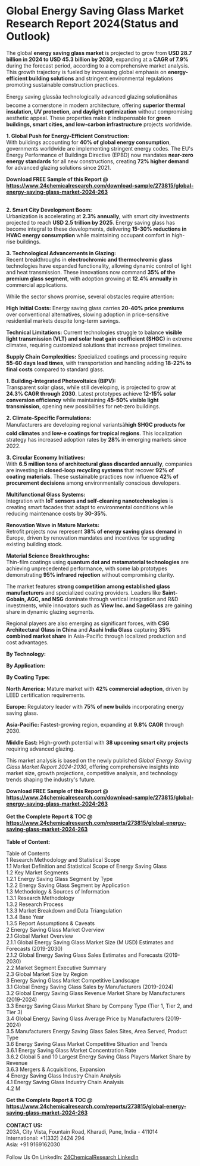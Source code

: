 <h1>Global Energy Saving Glass Market Research Report 2024(Status and Outlook)</h1><p>The global <strong>energy saving glass market</strong> is projected to grow from <strong>USD 28.7 billion in 2024 to USD 45.3 billion by 2030</strong>, expanding at a <strong>CAGR of 7.9%</strong> during the forecast period, according to a comprehensive market analysis. This growth trajectory is fueled by increasing global emphasis on <strong>energy-efficient building solutions</strong> and stringent environmental regulations promoting sustainable construction practices.</p><p>Energy saving glassâa technologically advanced glazing solutionâhas become a cornerstone in modern architecture, offering <strong>superior thermal insulation, UV protection, and daylight optimization</strong> without compromising aesthetic appeal. These properties make it indispensable for <strong>green buildings, smart cities, and low-carbon infrastructure</strong> projects worldwide.</p><p><strong>1. Global Push for Energy-Efficient Construction:</strong><br>
With buildings accounting for <strong>40% of global energy consumption</strong>, governments worldwide are implementing stringent energy codes. The EU's Energy Performance of Buildings Directive (EPBD) now mandates <strong>near-zero energy standards</strong> for all new constructions, creating <strong>72% higher demand</strong> for advanced glazing solutions since 2021.</p><div><b>Download FREE Sample of this Report @ 
            <a href="https://www.24chemicalresearch.com/download-sample/273815/global-energy-saving-glass-market-2024-263">
            https://www.24chemicalresearch.com/download-sample/273815/global-energy-saving-glass-market-2024-263</a></b></div><br><p><strong>2. Smart City Development Boom:</strong><br>
Urbanization is accelerating at <strong>2.3% annually</strong>, with smart city investments projected to reach <strong>USD 2.5 trillion by 2025</strong>. Energy saving glass has become integral to these developments, delivering <strong>15-30% reductions in HVAC energy consumption</strong> while maintaining occupant comfort in high-rise buildings.</p><p><strong>3. Technological Advancements in Glazing:</strong><br>
Recent breakthroughs in <strong>electrochromic and thermochromic glass</strong> technologies have expanded functionality, allowing dynamic control of light and heat transmission. These innovations now command <strong>35% of the premium glass segment</strong>, with adoption growing at <strong>12.4% annually</strong> in commercial applications.</p><p>While the sector shows promise, several obstacles require attention:</p><p><strong>High Initial Costs:</strong> Energy saving glass carries <strong>20-40% price premiums</strong> over conventional alternatives, slowing adoption in price-sensitive residential markets despite long-term savings.</p><p><strong>Technical Limitations:</strong> Current technologies struggle to balance <strong>visible light transmission (VLT) and solar heat gain coefficient (SHGC)</strong> in extreme climates, requiring customized solutions that increase project timelines.</p><p><strong>Supply Chain Complexities:</strong> Specialized coatings and processing require <strong>55-60 days lead times</strong>, with transportation and handling adding <strong>18-22% to final costs</strong> compared to standard glass.</p><p><strong>1. Building-Integrated Photovoltaics (BIPV):</strong><br>
Transparent solar glass, while still developing, is projected to grow at <strong>24.3% CAGR through 2030</strong>. Latest prototypes achieve <strong>12-15% solar conversion efficiency</strong> while maintaining <strong>45-50% visible light transmission</strong>, opening new possibilities for net-zero buildings.</p><p><strong>2. Climate-Specific Formulations:</strong><br>
Manufacturers are developing regional variantsâ<strong>high SHGC products for cold climates</strong> and <strong>low-e coatings for tropical regions</strong>. This localization strategy has increased adoption rates by <strong>28%</strong> in emerging markets since 2022.</p><p><strong>3. Circular Economy Initiatives:</strong><br>
With <strong>6.5 million tons of architectural glass discarded annually</strong>, companies are investing in <strong>closed-loop recycling systems</strong> that recover <strong>92% of coating materials</strong>. These sustainable practices now influence <strong>42% of procurement decisions</strong> among environmentally conscious developers.</p><p><strong>Multifunctional Glass Systems:</strong><br>
Integration with <strong>IoT sensors and self-cleaning nanotechnologies</strong> is creating smart facades that adapt to environmental conditions while reducing maintenance costs by <strong>30-35%</strong>.</p><p><strong>Renovation Wave in Mature Markets:</strong><br>
Retrofit projects now represent <strong>38% of energy saving glass demand</strong> in Europe, driven by renovation mandates and incentives for upgrading existing building stock.</p><p><strong>Material Science Breakthroughs:</strong><br>
Thin-film coatings using <strong>quantum dot and metamaterial technologies</strong> are achieving unprecedented performance, with some lab prototypes demonstrating <strong>95% infrared rejection</strong> without compromising clarity.</p><p>The market features <strong>strong competition among established glass manufacturers</strong> and specialized coating providers. Leaders like <strong>Saint-Gobain, AGC, and NSG</strong> dominate through vertical integration and R&amp;D investments, while innovators such as <strong>View Inc. and SageGlass</strong> are gaining share in dynamic glazing segments.</p><p>Regional players are also emerging as significant forces, with <strong>CSG Architectural Glass in China</strong> and <strong>Asahi India Glass</strong> capturing <strong>35% combined market share</strong> in Asia-Pacific through localized production and cost advantages.</p><p><strong>By Technology:</strong></p><p><strong>By Application:</strong></p><p><strong>By Coating Type:</strong></p><p><strong>North America:</strong> Mature market with <strong>42% commercial adoption</strong>, driven by LEED certification requirements.</p><p><strong>Europe:</strong> Regulatory leader with <strong>75% of new builds</strong> incorporating energy saving glass.</p><p><strong>Asia-Pacific:</strong> Fastest-growing region, expanding at <strong>9.8% CAGR</strong> through 2030.</p><p><strong>Middle East:</strong> High-growth potential with <strong>38 upcoming smart city projects</strong> requiring advanced glazing.</p><p>This market analysis is based on the newly published <em>Global Energy Saving Glass Market Report 2024-2030</em>, offering comprehensive insights into market size, growth projections, competitive analysis, and technology trends shaping the industry's future.</p><div><b>Download FREE Sample of this Report @ 
            <a href="https://www.24chemicalresearch.com/download-sample/273815/global-energy-saving-glass-market-2024-263">
            https://www.24chemicalresearch.com/download-sample/273815/global-energy-saving-glass-market-2024-263</a></b></div><br><div><b>Get the Complete Report & TOC @ 
            <a href="https://www.24chemicalresearch.com/reports/273815/global-energy-saving-glass-market-2024-263">
            https://www.24chemicalresearch.com/reports/273815/global-energy-saving-glass-market-2024-263</a></b></div><br>
            <b>Table of Content:</b><p>Table of Contents<br />
1 Research Methodology and Statistical Scope<br />
1.1 Market Definition and Statistical Scope of Energy Saving Glass<br />
1.2 Key Market Segments<br />
1.2.1 Energy Saving Glass Segment by Type<br />
1.2.2 Energy Saving Glass Segment by Application<br />
1.3 Methodology & Sources of Information<br />
1.3.1 Research Methodology<br />
1.3.2 Research Process<br />
1.3.3 Market Breakdown and Data Triangulation<br />
1.3.4 Base Year<br />
1.3.5 Report Assumptions & Caveats<br />
2 Energy Saving Glass Market Overview<br />
2.1 Global Market Overview<br />
2.1.1 Global Energy Saving Glass Market Size (M USD) Estimates and Forecasts (2019-2030)<br />
2.1.2 Global Energy Saving Glass Sales Estimates and Forecasts (2019-2030)<br />
2.2 Market Segment Executive Summary<br />
2.3 Global Market Size by Region<br />
3 Energy Saving Glass Market Competitive Landscape<br />
3.1 Global Energy Saving Glass Sales by Manufacturers (2019-2024)<br />
3.2 Global Energy Saving Glass Revenue Market Share by Manufacturers (2019-2024)<br />
3.3 Energy Saving Glass Market Share by Company Type (Tier 1, Tier 2, and Tier 3)<br />
3.4 Global Energy Saving Glass Average Price by Manufacturers (2019-2024)<br />
3.5 Manufacturers Energy Saving Glass Sales Sites, Area Served, Product Type<br />
3.6 Energy Saving Glass Market Competitive Situation and Trends<br />
3.6.1 Energy Saving Glass Market Concentration Rate<br />
3.6.2 Global 5 and 10 Largest Energy Saving Glass Players Market Share by Revenue<br />
3.6.3 Mergers & Acquisitions, Expansion<br />
4 Energy Saving Glass Industry Chain Analysis<br />
4.1 Energy Saving Glass Industry Chain Analysis<br />
4.2 M</p><div><b>Get the Complete Report & TOC @ 
            <a href="https://www.24chemicalresearch.com/reports/273815/global-energy-saving-glass-market-2024-263">
            https://www.24chemicalresearch.com/reports/273815/global-energy-saving-glass-market-2024-263</a></b></div><br><b>CONTACT US:</b><br>
            203A, City Vista, Fountain Road, Kharadi, Pune, India - 411014<br>
            International: +1(332) 2424 294<br>
            Asia: +91 9169162030 <br><br>
            Follow Us On LinkedIn: <a href="https://www.linkedin.com/company/24chemicalresearch/">24ChemicalResearch LinkedIn</a>
